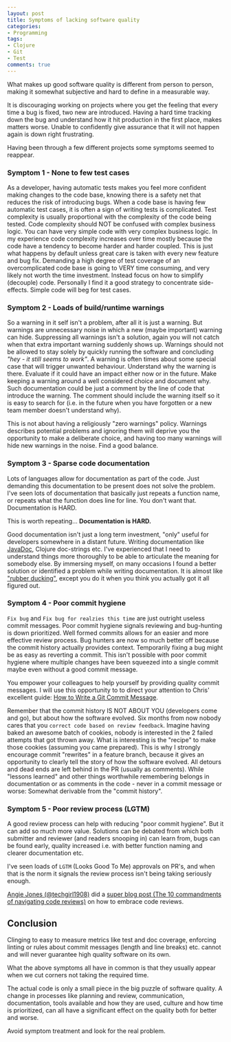 ```yaml
---
layout: post
title: Symptoms of lacking software quality
categories:
- Programming
tags:
- Clojure
- Git
- Test
comments: true
---
```


What makes up good software quality is different from person to person, making
it somewhat subjective and hard to define in a measurable way.

It is discouraging working on projects where you get the feeling that every time
a bug is fixed, two new are introduced. Having a hard time tracking down the bug
and understand how it hit production in the first place, makes matters worse.
Unable to confidently give assurance that it will not happen again is down right
frustrating.

Having been through a few different projects some symptoms seemed to reappear.


### Symptom 1 - None to few test cases

As a developer, having automatic tests makes you feel more confident making
changes to the code base, knowing there is a safety net that reduces the risk of
introducing bugs. When a code base is having few automatic test cases, it is
often a sign of writing tests is complicated. Test complexity is usually
proportional with the complexity of the code being tested. Code complexity
should NOT be confused with complex business logic. You can have very simple
code with very complex business logic. In my experience code complexity
increases over time mostly because the code have a tendency to become harder and
harder coupled. This is just what happens by default unless great care is taken
with every new feature and bug fix. Demanding a high degree of test coverage of
an overcomplicated code base is going to VERY time consuming, and very likely
not worth the time investment. Instead focus on how to simplify (decouple) code.
Personally I find it a good strategy to concentrate side-effects. Simple code
will beg for test cases.


### Symptom 2 - Loads of build/runtime warnings

So a warning in it self isn't a problem, after all it is just a warning. But
warnings are unnecessary noise in which a new (maybe important) warning can
hide. Suppressing all warnings isn't a solution, again you will not catch when
that extra important warning suddenly shows up. Warnings should not be allowed
to stay solely by quickly running the software and concluding *"hey - it still
seems to work"*. A warning is often times about some special case that will
trigger unwanted behaviour. Understand why the warning is there. Evaluate if it
could have an impact either now or in the future. Make keeping a warning around
a well considered choice and document why. Such documentation could be just a
comment by the line of code that introduce the warning. The comment should
include the warning itself so it is easy to search for (i.e. in the future when
you have forgotten or a new team member doesn't understand why).

This is not about having a religiously "zero warnings" policy. Warnings
describes potential problems and ignoring them will deprive you the opportunity
to make a deliberate choice, and having too many warnings will hide new warnings
in the noise. Find a good balance.


### Symptom 3 - Sparse code documentation

Lots of languages allow for documentation as part of the code. Just demanding
this documentation to be present does not solve the problem. I've seen lots of
documentation that basically just repeats a function name, or repeats what the
function does line for line. You don't want that. Documentation is HARD.

This is worth repeating... **Documentation is HARD.**
 
Good documentation isn't just a long term investment, "only" useful for
developers somewhere in a distant future. Writing documentation like
[JavaDoc][1], Clojure doc-strings etc. I've experienced that I need to
understand things more thoroughly to be able to articulate the meaning for
somebody else. By immersing myself, on many occasions I found a better solution
or identified a problem while writing documentation. It is almost like ["rubber
ducking"][2], except you do it when you think you actually got it all figured
out.

[1]: https://en.wikipedia.org/wiki/Javadoc
[2]: https://en.wikipedia.org/wiki/Rubber_duck_debugging


### Symptom 4 - Poor commit hygiene

`Fix bug` and `Fix bug for realzies this time` are just outright useless commit
messages. Poor commit hygiene signals reviewing and bug-hunting is down
prioritized. Well formed commits allows for an easier and more effective review
process. Bug hunters are now so much better off because the commit history
actually provides context. Temporarily fixing a bug might be as easy as
reverting a commit. This isn't possible with poor commit hygiene where multiple
changes have been squeezed into a single commit maybe even without a good commit
message.

You empower your colleagues to help yourself by providing quality commit
messages. I will use this opportunity to to direct your attention to Chris'
excellent guide: [How to Write a Git Commit Message][3].

Remember that the commit history IS NOT ABOUT YOU (developers come and go), but
about how the software evolved. Six months from now nobody cares that you
`correct code based on review feedback`. Imagine having baked an awesome batch
of cookies, nobody is interested in the 2 failed attempts that got thrown away.
What is interesting is the "recipe" to make those cookies (assuming you came
prepared). This is why I strongly encourage commit "rewrites" in a feature
branch, because it gives an opportunity to clearly tell the story of how the
software evolved. All detours and dead ends are left behind in the PR (usually
as comments). While "lessons learned" and other things worthwhile remembering
belongs in documentation or as comments in the code - never in a commit message
or worse: Somewhat derivable from the "commit history".

[3]: https://chris.beams.io/posts/git-commit/


### Symptom 5 - Poor review process (LGTM)

A good review process can help with reducing "poor commit hygiene". But it can
add so much more value. Solutions can be debated from which both submitter and
reviewer (and readers snooping in) can learn from, bugs can be found early,
quality increased i.e. with better function naming and clearer documentation
etc.

I've seen loads of `LGTM` (Looks Good To Me) approvals on PR's, and when that is
the norm it signals the review process isn't being taking seriously enough.

[Angie Jones (@techgirl1908)][4] did a [super blog post (The 10 commandments of
navigating code reviews)][5] on how to embrace code reviews.

[4]: https://twitter.com/techgirl1908
[5]: https://techbeacon.com/app-dev-testing/10-commandments-navigating-code-reviews


## Conclusion

Clinging to easy to measure metrics like test and doc coverage, enforcing
linting or rules about commit messages (length and line breaks) etc. cannot and
will never guarantee high quality software on its own.

What the above symptoms all have in common is that they usually appear when we
cut corners not taking the required time.

The actual code is only a small piece in the big puzzle of software quality. A
change in processes like planning and review, communication, documentation,
tools available and how they are used, culture and how time is prioritized, can
all have a significant effect on the quality both for better and worse. 

Avoid symptom treatment and look for the real problem.

